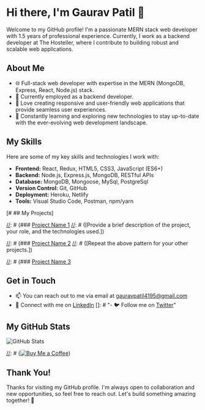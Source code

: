 # Hi there, I'm Gaurav Patil 👋

Welcome to my GitHub profile! I'm a passionate MERN stack web developer with 1.5 years of professional experience. Currently, I work as a backend developer at The Hosteller, where I contribute to building robust and scalable web applications.

## About Me

- 🌐 Full-stack web developer with expertise in the MERN (MongoDB, Express, React, Node.js) stack.
- 💼 Currently employed as a backend developer.
- 🚀 Love creating responsive and user-friendly web applications that provide seamless user experiences.
- 🌱 Constantly learning and exploring new technologies to stay up-to-date with the ever-evolving web development landscape.

## My Skills

Here are some of my key skills and technologies I work with:

- **Frontend:** React, Redux, HTML5, CSS3, JavaScript (ES6+)
- **Backend:** Node.js, Express.js, MongoDB, RESTful APIs
- **Database:** MongoDB, Mongoose, MySql, PostgreSql
- **Version Control:** Git, GitHub
- **Deployment:** Heroku, Netlify
- **Tools:** Visual Studio Code, Postman, npm/yarn

[# ## My Projects]

[//]: # (Here are a few projects I've worked on:)

[//]: # (### [Project Name 1](link-to-project-1)
[//]: # ([Provide a brief description of the project, your role, and the technologies used.])

[//]: # (### [Project Name 2](link-to-project-2)
[//]: # ([Repeat the above pattern for your other projects.])

[//]: # (### [Project Name 3](link-to-project-3)

## Get in Touch

- 📫 You can reach out to me via email at gauravpatil4195@gmail.com
- 💬 Connect with me on [LinkedIn](https://www.linkedin.com/in/gauravpatil4195)
[]: # "- 🐦 Follow me on [Twitter](https://twitter.com/yourusername)"
## My GitHub Stats

![GitHub Stats](https://github-readme-stats.vercel.app/api?username=gauravp95&show_icons[//]:=true)

[//]: # (## Support Me)

[//]: # (If you find my work interesting or helpful, consider buying me a coffee!)

[//]: # ([![Buy Me a Coffee](https://img.shields.io/badge/Buy%20Me%20a%20Coffee-Donate-%23FF813F)](link-to-coffee-donation-page))

## Thank You!

Thanks for visiting my GitHub profile. I'm always open to collaboration and new opportunities, so feel free to reach out. Let's build something amazing together! 🚀
